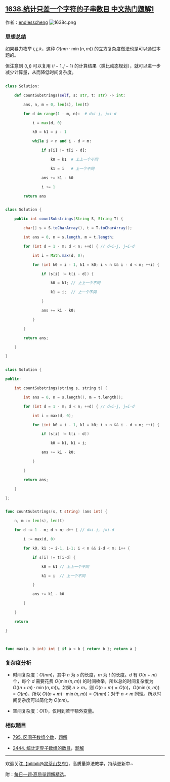 ## [1638.统计只差一个字符的子串数目 中文热门题解1](https://leetcode.cn/problems/count-substrings-that-differ-by-one-character/solutions/100000/tu-jie-fei-bao-li-onm-suan-fa-pythonjava-k5og)

作者：[endlesscheng](https://leetcode.cn/u/endlesscheng)
![1638c.png](https://pic.leetcode.cn/1679755070-vMiOmT-1638c.png)

### 思想总结

如果暴力枚举 $i,j,k$，这种 $O(nm\cdot\min(n,m))$ 的立方复杂度做法也是可以通过本题的。

但注意到 $(i,j)$ 可以复用 $(i-1,j-1)$ 的计算结果（类比动态规划），就可以进一步减少计算量，从而降低时间复杂度。

```py [sol1-Python3]
class Solution:
    def countSubstrings(self, s: str, t: str) -> int:
        ans, n, m = 0, len(s), len(t)
        for d in range(1 - m, n):  # d=i-j, j=i-d
            i = max(d, 0)
            k0 = k1 = i - 1
            while i < n and i - d < m:
                if s[i] != t[i - d]:
                    k0 = k1  # 上上一个不同
                    k1 = i   # 上一个不同
                ans += k1 - k0
                i += 1
        return ans
```

```java [sol1-Java]
class Solution {
    public int countSubstrings(String S, String T) {
        char[] s = S.toCharArray(), t = T.toCharArray();
        int ans = 0, n = s.length, m = t.length;
        for (int d = 1 - m; d < n; ++d) { // d=i-j, j=i-d
            int i = Math.max(d, 0);
            for (int k0 = i - 1, k1 = k0; i < n && i - d < m; ++i) {
                if (s[i] != t[i - d]) {
                    k0 = k1; // 上上一个不同
                    k1 = i;  // 上一个不同
                }
                ans += k1 - k0;
            }
        }
        return ans;
    }
}
```

```cpp [sol1-C++]
class Solution {
public:
    int countSubstrings(string s, string t) {
        int ans = 0, n = s.length(), m = t.length();
        for (int d = 1 - m; d < n; ++d) { // d=i-j, j=i-d
            int i = max(d, 0);
            for (int k0 = i - 1, k1 = k0; i < n && i - d < m; ++i) {
                if (s[i] != t[i - d])
                    k0 = k1, k1 = i;
                ans += k1 - k0;
            }
        }
        return ans;
    }
};
```

```go [sol1-Go]
func countSubstrings(s, t string) (ans int) {
    n, m := len(s), len(t)
    for d := 1 - m; d < n; d++ { // d=i-j, j=i-d
        i := max(d, 0)
        for k0, k1 := i-1, i-1; i < n && i-d < m; i++ {
            if s[i] != t[i-d] {
                k0 = k1 // 上上一个不同
                k1 = i  // 上一个不同
            }
            ans += k1 - k0
        }
    }
    return
}

func max(a, b int) int { if a < b { return b }; return a }
```

### 复杂度分析

- 时间复杂度：$O(nm)$，其中 $n$ 为 $s$ 的长度，$m$ 为 $t$ 的长度。$d$ 有 $O(n+m)$ 个，每个 $d$ 需要花费 $O(\min(n,m))$ 的时间枚举，所以总的时间复杂度为 $O((n+m)\cdot\min(n,m))$。如果 $n>m$，则 $O(n+m)=O(n)$，$O(\min(n,m))=O(m)$，所以 $O((n+m)\cdot\min(n,m))=O(nm)$；对于 $n<m$ 同理。所以时间复杂度可以简化为 $O(nm)$。
- 空间复杂度：$O(1)$，仅用到若干额外变量。

### 相似题目

- [795. 区间子数组个数](https://leetcode.cn/problems/number-of-subarrays-with-bounded-maximum/)，[题解](https://leetcode.cn/problems/number-of-subarrays-with-bounded-maximum/solution/tu-jie-yi-ci-bian-li-jian-ji-xie-fa-pyth-n75l/)
- [2444. 统计定界子数组的数目](https://leetcode.cn/problems/count-subarrays-with-fixed-bounds/)，[题解](https://leetcode.cn/problems/count-subarrays-with-fixed-bounds/solution/jian-ji-xie-fa-pythonjavacgo-by-endlessc-gag2/)

---

欢迎关注[【biIibiIi@灵茶山艾府】](https://space.bilibili.com/206214)，高质量算法教学，持续更新中~

附：[每日一题·高质量题解精选](https://github.com/EndlessCheng/codeforces-go/blob/master/leetcode/SOLUTIONS.md)。

